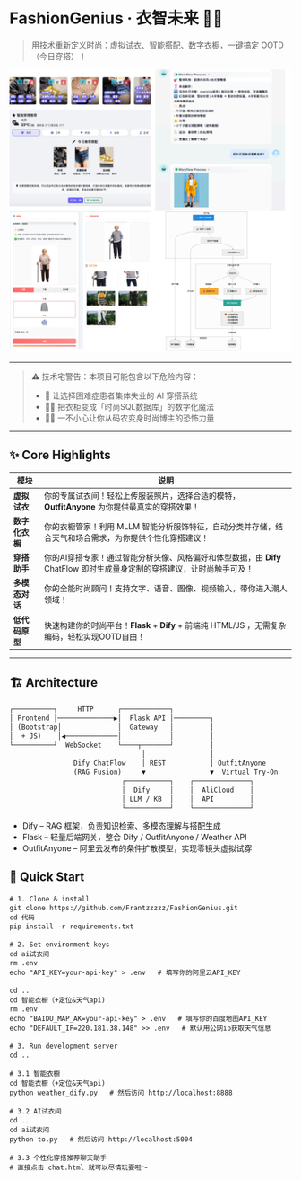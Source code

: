 # FashionGenius · 衣智未来 👗✨

> 用技术重新定义时尚：虚拟试衣、智能搭配、数字衣橱，一键搞定 OOTD（今日穿搭）！

<p align="center">
  <img src="./front.jpg" alt="banner" width="700">
</p>

---

> ⚠️ 技术宅警告：本项目可能包含以下危险内容：
> - 🤖 让选择困难症患者集体失业的 AI 穿搭系统
> - 🧙‍♂️ 把衣柜变成「时尚SQL数据库」的数字化魔法
> - 🧑‍💻 一不小心让你从码农变身时尚博主的恐怖力量

---

## ✨  Core Highlights
| 模块 | 说明 |
|------|------|
| **虚拟试衣** | 你的专属试衣间！轻松上传服装照片，选择合适的模特，**OutfitAnyone** 为你提供最真实的穿搭效果！|
| **数字化衣橱** | 你的衣橱管家！利用 MLLM 智能分析服饰特征，自动分类并存储，结合天气和场合需求，为你提供个性化穿搭建议！|
| **穿搭助手** | 你的AI穿搭专家！通过智能分析头像、风格偏好和体型数据，由 **Dify** ChatFlow 即时生成量身定制的穿搭建议，让时尚触手可及！|
| **多模态对话** | 你的全能时尚顾问！支持文字、语音、图像、视频输入，带你进入潮人领域！|
| **低代码原型** | 快速构建你的时尚平台！**Flask** + **Dify** + 前端纯 HTML/JS ，无需复杂编码，轻松实现OOTD自由！|

---

## 🏗  Architecture

```text
┌──────────┐     HTTP      ┌────────────┐
│ Frontend │──────────────▶│  Flask API │─────────┐
│ (Bootstrap│              │  Gateway   │         │
│  + JS)    │◀─────────────│            │         │
└──────────┘  WebSocket    └────┬───────┘         │
                                 │                │
                Dify ChatFlow    │ REST           │ OutfitAnyone
                (RAG Fusion)     ▼                ▼  Virtual Try‑On
                            ┌───────────┐    ┌──────────────┐
                            │  Dify     │    │  AliCloud    │
                            │ LLM / KB  │    │  API         │
                            └───────────┘    └──────────────┘
```
- Dify – RAG 框架，负责知识检索、多模态理解与搭配生成
- Flask – 轻量后端网关，整合 Dify / OutfitAnyone / Weather API
- OutfitAnyone – 阿里云发布的条件扩散模型，实现零镜头虚拟试穿

## 🚀 Quick Start
```
# 1. Clone & install
git clone https://github.com/Frantzzzzz/FashionGenius.git
cd 代码
pip install -r requirements.txt

# 2. Set environment keys
cd ai试衣间
rm .env
echo "API_KEY=your-api-key" > .env   # 填写你的阿里云API_KEY

cd ..
cd 智能衣橱（+定位&天气api)
rm .env
echo "BAIDU_MAP_AK=your-api-key" > .env   # 填写你的百度地图API_KEY
echo "DEFAULT_IP=220.181.38.148" >> .env   # 默认用公网ip获取天气信息

# 3. Run development server
cd ..

# 3.1 智能衣橱
cd 智能衣橱（+定位&天气api)
python weather_dify.py   # 然后访问 http://localhost:8888

# 3.2 AI试衣间
cd ..
cd ai试衣间
python to.py   # 然后访问 http://localhost:5004

# 3.3 个性化穿搭推荐聊天助手
# 直接点击 chat.html 就可以尽情玩耍啦～

```

